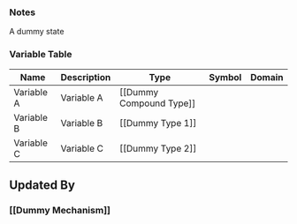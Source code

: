 ### Notes
A dummy state
### Variable Table
| Name | Description | Type | Symbol | Domain |
| --- | --- | --- | --- | --- |
|Variable A|Variable A|[[Dummy Compound Type]]|||
|Variable B|Variable B|[[Dummy Type 1]]|||
|Variable C|Variable C|[[Dummy Type 2]]|||


## Updated By
### [[Dummy Mechanism]]
